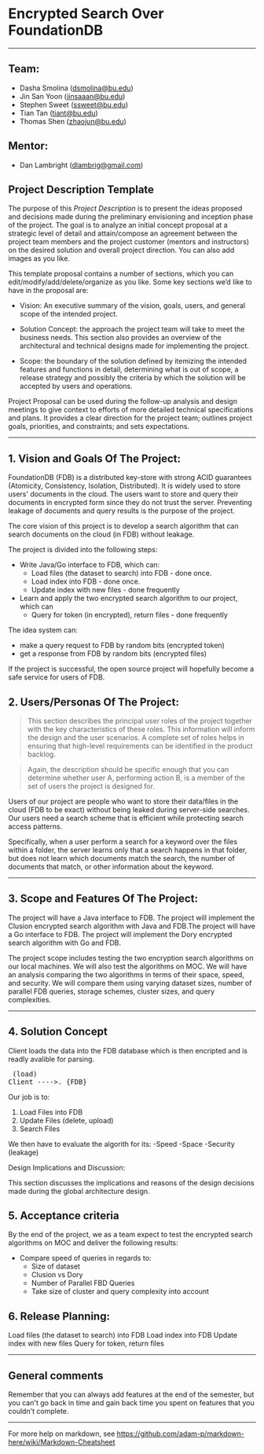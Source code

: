 # Encrypted Search Over FoundationDB

** **
## Team:
- Dasha Smolina (dsmolina@bu.edu)
- Jin San Yoon (jinsaaan@bu.edu)
- Stephen Sweet (ssweet@bu.edu)
- Tian Tan (tiant@bu.edu)
- Thomas Shen (zhaojun@bu.edu)

## Mentor:
- Dan Lambright (dlambrig@gmail.com)

## Project Description Template

The purpose of this *Project Description* is to present the ideas proposed and decisions made during the preliminary envisioning and inception phase of the project. The goal is to analyze an initial concept proposal at a strategic level of detail and attain/compose an agreement between the project team members and the project customer (mentors and instructors) on the desired solution and overall project direction. You can also add images as you like.

This template proposal contains a number of sections, which you can edit/modify/add/delete/organize as you like.  Some key sections we’d like to have in the proposal are:

- Vision: An executive summary of the vision, goals, users, and general scope of the intended project.

- Solution Concept: the approach the project team will take to meet the business needs. This section also provides an overview of the architectural and technical designs made for implementing the project.

- Scope: the boundary of the solution defined by itemizing the intended features and functions in detail, determining what is out of scope, a release strategy and possibly the criteria by which the solution will be accepted by users and operations.

Project Proposal can be used during the follow-up analysis and design meetings to give context to efforts of more detailed technical specifications and plans. It provides a clear direction for the project team; outlines project goals, priorities, and constraints; and sets expectations.

** **

## 1. Vision and Goals Of The Project:

FoundationDB (FDB) is a distributed key-store with strong ACID guarantees (Atomicity, Consistency, Isolation, Distributed). It is widely used to store users' documents in the cloud. The users want to store and query their documents in encrypted form since they do not trust the server. Preventing leakage of documents and query results is the purpose of the project.

The core vision of this project is to develop a search algorithm that can search documents on the cloud (in FDB) without leakage.

The project is divided into the following steps:
* Write Java/Go interface to FDB, which can:
    * Load files (the dataset to search) into FDB - done once.
    * Load index into FDB - done once.
    * Update index with new files - done frequently
* Learn and apply the two encrypted search algorithm to our project, which can
    * Query for token (in encrypted), return files - done frequently

The idea system can:
* make a query request to FDB by random bits (encrypted token)
* get a response from FDB by random bits (encrypted files)

If the project is successful, the open source project will hopefully become a safe service for users of FDB.

## 2. Users/Personas Of The Project:

> This section describes the principal user roles of the project together with the key characteristics of these roles. This information will inform the design and the user scenarios. A complete set of roles helps in ensuring that high-level requirements can be identified in the product backlog.

> Again, the description should be specific enough that you can determine whether user A, performing action B, is a member of the set of users the project is designed for.

Users of our project are people who want to store their data/files in the cloud (FDB to be exact) without being leaked during server-side searches. Our users need a search scheme that is efficient while protecting search access patterns.

Specifically, when a user perform a search for a keyword over the files within a folder, the server learns only that a search happens in that folder, but does not learn which documents match the search, the number of documents that match, or other information about the keyword. 


** **

## 3.   Scope and Features Of The Project:

The project will have a Java interface to FDB. The project will implement the Clusion encrypted search algorithm with Java and FDB.The project will have a Go interface to FDB. The project will implement the Dory encrypted search algorithm with Go and FDB. 

The project scope includes testing the two encryption search algorithms on our local machines. We will also test the algorithms on MOC. We will have an analysis comparing the two algorithms in terms of their space, speed, and security. We will compare them using varying dataset sizes, number of parallel FDB queries, storage schemes, cluster sizes, and query complexities. 


** **

## 4. Solution Concept
Client loads the data into the FDB database which is then encripted and is readly avalible for parsing. <br />
<pre> (load)
Client ---->. {FDB}
</pre>
 Our job is to: 
 1) Load Files into FDB
 2) Update Files (delete, upload)
 3) Search Files
 
 We then have to evaluate the algorith for its:
 -Speed
 -Space
 -Security (leakage)

Design Implications and Discussion:

This section discusses the implications and reasons of the design decisions made during the global architecture design.

## 5. Acceptance criteria

By the end of the project, we as a team expect to test the encrypted search algorithms on MOC and deliver the following results:
* Compare speed of queries in regards to:
   * Size of dataset
   * Clusion vs Dory
   * Number of Parallel FBD Queries
   * Take size of cluster and query complexity into account

## 6.  Release Planning:

Load files (the dataset to search) into FDB 
Load index into FDB 
Update index with new files
Query for token, return files 

** **

## General comments

Remember that you can always add features at the end of the semester, but you can't go back in time and gain back time you spent on features that you couldn't complete.

** **

For more help on markdown, see
https://github.com/adam-p/markdown-here/wiki/Markdown-Cheatsheet

